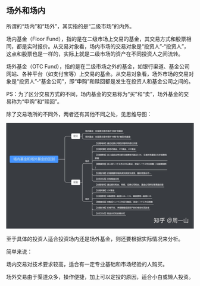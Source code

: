 ## 场外和场内

所谓的“场内”和“场外”，其实指的是“二级市场”的内外。

场内基金（Floor Fund），指的是在二级市场上交易的基金，其交易方式和股票相同，都是实时报价。从交易对象看，场内市场的交易对象是“投资人”-“投资人”，这点和股票也是一样的，实际上就是二级市场的资产在不同投资人之间流转。

场外基金（OTC Fund），指的是在二级市场之外的基金，如银行渠道、基金公司网站、各种平台（如支付宝等）上交易的基金。从交易对象看，场外市场的交易对象是“投资人”-“基金公司”，即“申购”和赎回都是发生在投资人和基金公司之间的。

PS：为了区分交易方式的不同，场内基金的交易称为“买”和“卖”，场外基金的交易称为“申购”和“赎回”。

除了交易场所的不同外，两者还有其他不同之处，见思维导图：

![image](images/otc_floor.jpg)

至于具体的投资人适合投资场内还是场外基金，则还要根据实际情况来分析。

简单来说：

场内交易对技术要求较高，适合有一定专业基础和市场经验的人购买。

场外交易由于渠道众多，操作便捷，加上可以定投的原因，适合小白或懒人投资。


